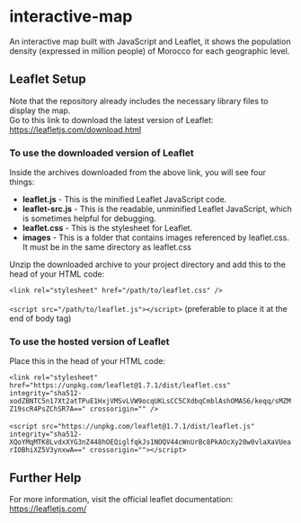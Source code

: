 # interactive-map
An interactive map built with JavaScript and Leaflet, it shows the population density (expressed in million people) of Morocco for each geographic level.

## Leaflet Setup
Note that the repository already includes the necessary library files to display the map. <br>
Go to this link to download the latest version of Leaflet: https://leafletjs.com/download.html

### To use the downloaded version of Leaflet

Inside the archives downloaded from the above link, you will see four things:<br>

* **leaflet.js** - This is the minified Leaflet JavaScript code.<br>
* **leaflet-src.js** - This is the readable, unminified Leaflet JavaScript, which is sometimes helpful for debugging.<br>
* **leaflet.css** - This is the stylesheet for Leaflet.
* **images** - This is a folder that contains images referenced by leaflet.css. It must be in the same directory as leaflet.css

Unzip the downloaded archive to your project directory and add this to the head of your HTML code:<br>

`<link rel="stylesheet" href="/path/to/leaflet.css" />` <br>
<br>
`<script src="/path/to/leaflet.js"></script>` (preferable to place it at the end of body tag)

### To use the hosted version of Leaflet

Place this in the head of your HTML code:

`<link rel="stylesheet" href="https://unpkg.com/leaflet@1.7.1/dist/leaflet.css" integrity="sha512-xodZBNTC5n17Xt2atTPuE1HxjVMSvLVW9ocqUKLsCC5CXdbqCmblAshOMAS6/keqq/sMZMZ19scR4PsZChSR7A==" crossorigin="" />`<br>
<br>
`<script src="https://unpkg.com/leaflet@1.7.1/dist/leaflet.js" integrity="sha512-XQoYMqMTK8LvdxXYG3nZ448hOEQiglfqkJs1NOQV44cWnUrBc8PkAOcXy20w0vlaXaVUearIOBhiXZ5V3ynxwA==" crossorigin=""></script>`

## Further Help
For more information, visit the official leaflet documentation: https://leafletjs.com/
